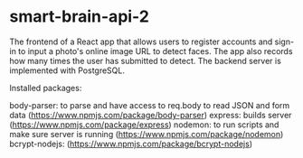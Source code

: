 # smart-brain-api-2

The frontend of a React app that allows users to register accounts and sign-in to input a photo's online image URL to detect faces. The app also records how many times the user has submitted to detect. The backend server is implemented with PostgreSQL.

Installed packages:

body-parser: to parse and have access to req.body to read JSON and form data (https://www.npmjs.com/package/body-parser)
express: builds server (https://www.npmjs.com/package/express)
nodemon: to run scripts and make sure server is running (https://www.npmjs.com/package/nodemon)
bcrypt-nodejs: (https://www.npmjs.com/package/bcrypt-nodejs)